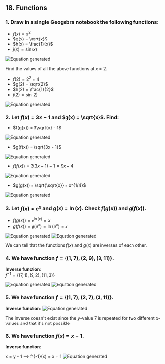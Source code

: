 ## 18. Functions

### 1. Draw in a single Geogebra notebook the following functions:
- $f(x) = x^2$
- $g(x) = \sqrt{x}$
- $h(x) = \frac{1}{x}$
- $j(x) = \sin(x)$

![Equation generated](Exercises_Mathematics/functionsGeogebra.png)

Find the values of all the above functions at $x = 2$.  

- $f(2) = 2^2 = 4$  
- $g(2) = \sqrt{2}$ 
- $h(2) = \frac{1}{2}$
- $j(2) = \sin(2)$ 

![Equation generated](Exercises_Mathematics/functionsSOLGeogebra.png)


### 2. Let $f(x) = 3x - 1$ and $g(x) = \sqrt{x}$. Find:
- $f(g(x)) = 3\sqrt{x} - 1$

![Equation generated](Exercises_Mathematics/functions18.2.1.png)

- $g(f(x)) = \sqrt{3x - 1}$

![Equation generated](Exercises_Mathematics/functions18.2.2.png)

- $f(f(x)) = 3(3x - 1) - 1 = 9x - 4$

![Equation generated](Exercises_Mathematics/functions18.2.3.png)

- $g(g(x)) = \sqrt{\sqrt{x}} = x^{1/4}$

![Equation generated](Exercises_Mathematics/functions18.2.4.png)


### 3. Let $f(x) = e^x$ and $g(x) = \ln(x)$. Check $f(g(x))$ and $g(f(x))$.

- $f(g(x)) = e^{\ln(x)} = x$
- $g(f(x)) = g(e^x) = \ln(e^x) = x$

![Equation generated](Exercises_Mathematics/functions18.3.1.png)
![Equation generated](Exercises_Mathematics/functions18.3.2.png)

We can tell that the functions $f(x)$ and $g(x)$ are inverses of each other.


### 4. We have function $f = \{(1,7), (2,9), (3,11)\}$.  
**Inverse function**:  
$f^{-1} = \{(7,1), (9,2), (11,3)\}$

![Equation generated](Exercises_Mathematics/function18.4.1.png)
![Equation generated](Exercises_Mathematics/function18.4.2.png)

### 5. We have function $f = \{(1,7), (2,7), (3,11)\}$.  
**Inverse function**: 
![Equation generated](Exercises_Mathematics/function18.5.1.png) 

The inverse doesn't exist since the $y$-value $7$ is repeated for two different $x$-values and that it's not possible

### 6. We have function $f(x) = x - 1$.  
**Inverse function**:  

x = y - 1 --> f^{-1}(x) = x + 1
![Equation generated](Exercises_Mathematics/functions18.6.png)


